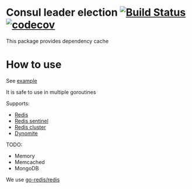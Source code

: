 Consul leader election
[![Build Status](https://travis-ci.org/dmitriyGarden/go-cacher.svg?branch=master)](https://travis-ci.org/dmitriyGarden/go-cahcer)
[![codecov](https://codecov.io/gh/dmitriyGarden/go-cacher/branch/master/graph/badge.svg)](https://codecov.io/gh/dmitriyGarden/go-cacher)
======================

This package provides dependency cache

 How to use
 ==========
 
 
 See [example](https://github.com/dmitriyGarden/go-cacher/blob/master/example/cache.go)
 
 
 It is safe to use in multiple goroutines
 
 
 Supports:
 
 
 - [Redis](https://redis.io)
 - [Redis sentinel](https://redis.io/topics/sentinel)
 - [Redis cluster](https://redis.io/topics/cluster-tutorial)
 - [Dynomite](https://github.com/Netflix/dynomite) 
 
 
 TODO:
 
 
 - Memory
 - Memcached
 - MongoDB
 
 
 We use [go-redis/redis](https://github.com/go-redis/redis)
 

